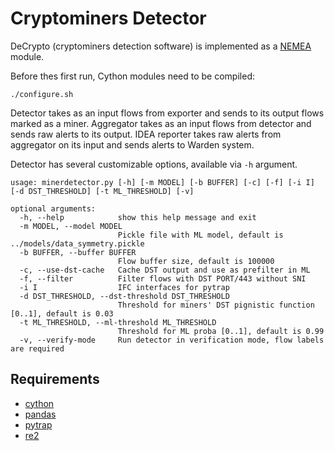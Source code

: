 # Cryptominers Detector
DeCrypto (cryptominers detection software) is implemented as a [NEMEA](https://github.com/CESNET/Nemea) module.

Before thes first run, Cython modules need to be compiled:
```
./configure.sh
```

Detector takes as an input flows from exporter and sends to its output flows marked as a miner.
Aggregator takes as an input flows from detector and sends raw alerts to its output.
IDEA reporter takes raw alerts from aggregator on its input and sends alerts to Warden system.

Detector has several customizable options, available via `-h` argument.
```
usage: minerdetector.py [-h] [-m MODEL] [-b BUFFER] [-c] [-f] [-i I] [-d DST_THRESHOLD] [-t ML_THRESHOLD] [-v]

optional arguments:
  -h, --help            show this help message and exit
  -m MODEL, --model MODEL
                        Pickle file with ML model, default is ../models/data_symmetry.pickle
  -b BUFFER, --buffer BUFFER
                        Flow buffer size, default is 100000
  -c, --use-dst-cache   Cache DST output and use as prefilter in ML
  -f, --filter          Filter flows with DST PORT/443 without SNI
  -i I                  IFC interfaces for pytrap
  -d DST_THRESHOLD, --dst-threshold DST_THRESHOLD
                        Threshold for miners' DST pignistic function [0..1], default is 0.03
  -t ML_THRESHOLD, --ml-threshold ML_THRESHOLD
                        Threshold for ML proba [0..1], default is 0.99
  -v, --verify-mode     Run detector in verification mode, flow labels are required
```

## Requirements
* [cython](https://cython.org/)
* [pandas](https://pandas.pydata.org/)
* [pytrap](https://github.com/CESNET/Nemea-Framework/tree/34219c9a0db3dbab1d8e4de072a2d641f160002b/pytrap)
* [re2](https://github.com/google/re2)